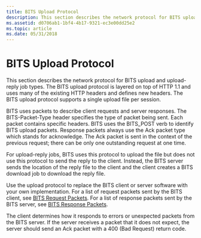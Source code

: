 ```yaml
---
title: BITS Upload Protocol
description: This section describes the network protocol for BITS upload and upload-reply job types.
ms.assetid: d0706ab1-1bf4-4b17-9321-ec3e00dd25e2
ms.topic: article
ms.date: 05/31/2018
---
```


# BITS Upload Protocol

This section describes the network protocol for BITS upload and upload-reply job types. The BITS upload protocol is layered on top of HTTP 1.1 and uses many of the existing HTTP headers and defines new headers. The BITS upload protocol supports a single upload file per session.

BITS uses packets to describe client requests and server responses. The BITS-Packet-Type header specifies the type of packet being sent. Each packet contains specific headers. BITS uses the BITS\_POST verb to identify BITS upload packets. Response packets always use the Ack packet type which stands for acknowledge. The Ack packet is sent in the context of the previous request; there can be only one outstanding request at one time.

For upload-reply jobs, BITS uses this protocol to upload the file but does not use this protocol to send the reply to the client. Instead, the BITS server sends the location of the reply file to the client and the client creates a BITS download job to download the reply file.

Use the upload protocol to replace the BITS client or server software with your own implementation. For a list of request packets sent by the BITS client, see [BITS Request Packets](bits-request-packets.md). For a list of response packets sent by the BITS server, see [BITS Response Packets](bits-response-packets.md).

The client determines how it responds to errors or unexpected packets from the BITS server. If the server receives a packet that it does not expect, the server should send an Ack packet with a 400 (Bad Request) return code.

 

 




